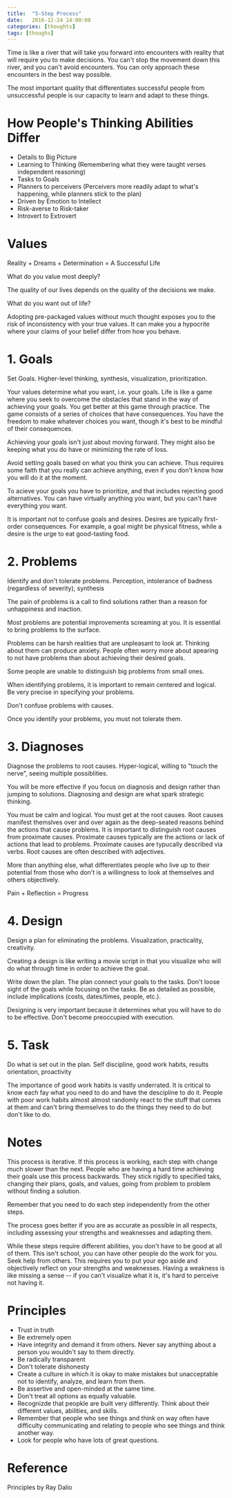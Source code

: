 ```yaml
---
title:  "5-Step Process"
date:   2016-12-24 14:00:00
categories: [thoughts]
tags: [thoughs]
---
```

Time is like a river that will take you forward into encounters with reality that will require you to make decisions. You can't stop the movement down this river, and you can't avoid encounters. You can only approach these encounters in the best way possible. 

The most important quality that differentiates successful people from unsuccessful people is our capacity to learn and adapt to these things.

# How People's Thinking Abilities Differ
* Details to Big Picture
* Learning to Thinking (Remembering what they were taught verses independent reasoning)
* Tasks to Goals
* Planners to perceivers (Perceivers more readily adapt to what's happening, while planners stick to the plan)
* Driven by Emotion to Intellect
* Risk-averse to Risk-taker
* Introvert to Extrovert

# Values
Reality + Dreams + Determination = A Successful Life

What do you value most deeply?

The quality of our lives depends on the quality of the decisions we make.

What do you want out of life?

Adopting pre-packaged values without much thought exposes you to the risk of inconsistency with your true values. It can make you a hypocrite where your claims of your belief differ from how you behave.

# 1. Goals
Set Goals. Higher-level thinking, synthesis, visualization, prioritization.

Your values determine what you want, i.e. your goals. Life is like a game where you seek to overcome the obstacles that stand in the way of achieving your goals. You get better at this game through practice. The game consists of a series of choices that have consequences. You have the freedom to make whatever choices you want, though it's best to be mindful of their consequences.

Achieving your goals isn't just about moving forward. They might also be keeping what you do have or minimizing the rate of loss.

Avoid setting goals based on what you think you can achieve. Thus requires some faith that you really can achieve anything, even if you don't know how you will do it at the moment.

To acieve your goals you have to prioritize, and that includes rejecting good alternatives. You can have virtually anything you want, but you can't have everything you want.

It is important not to confuse goals and desires. Desires are typically first-order consequences. For example, a goal might be physical fitness, while a desire is the urge to eat good-tasting food. 

# 2. Problems
Identify and don't tolerate problems. Perception, intolerance of badness (regardless of severity), synthesis

The pain of problems is a call to find solutions rather than a reason for unhappiness and inaction. 

Most problems are potential improvements screaming at you. It is essential to bring problems to the surface.

Problems can be harsh realities that are unpleasant to look at. Thinking about them can produce anxiety. People often worry more about apearing to not have problems than about achieving their desired goals.

Some people are unable to distinguish big problems from small ones.

When identifying problems, it is important to remain centered and logical. Be very precise in specifying your problems.

Don't confuse problems with causes.

Once you identify your problems, you must not tolerate them.

# 3. Diagnoses
Diagnose the problems to root causes. Hyper-logical, willing to "touch the nerve", seeing multiple possiblities.

You will be more effective if you focus on diagnosis and design rather than jumping to solutions. Diagnosing and design are what spark strategic thinking.

You must be calm and logical. You must get at the root causes. Root causes manifest themslves over and over again as the deep-seated reasons behind the actions that cause problems. It is important to distinguish root causes from proximate causes. Proximate causes typically are the actions or lack of actions that lead to problems. Proximate causes are typucally described via verbs. Root causes are often described with adjectives.

More than anything else, what differentiates people who live up to their potential from those who don't is a willingness to look at themselves and others objectively.

Pain + Reflection = Progress

# 4. Design
Design a plan for eliminating the problems. Visualization, practicality, creativity.

Creating a design is like writing a movie script in that you visualize who will do what through time in order to achieve the goal.

Write down the plan. The plan connect your goals to the tasks. Don't loose sight of the goals while focusing on the tasks. Be as detailed as possible, include implications (costs, dates/times, people, etc.).

Designing is very important because it determines what you will have to do to be effective. Don't become preoccupied with execution.

# 5. Task
Do what is set out in the plan. Self discipline, good work habits, results orientation, proactivity

The importance of good work habits is vastly underrated. It is critical to know each fay what you need to do and have the descipline to do it. People with poor work habits almost almost randomly react to the stuff that comes at them and can't bring themselves to do the things they need to do but don't like to do.

# Notes
This process is iterative. If this process is working, each step with change much slower than the next. People who are having a hard time achieving their goals use this process backwards. They stick rigidly to specified taks, changing their plans, goals, and values, going from problem to problem without finding a solution. 

Remember that you need to do each step independently from the other steps. 

The process goes better if you are as accurate as possible in all respects, including assessing your strengths and weaknesses and adapting them.

While these steps require different abilities, you don't have to be good at all of them. This isn't school, you can have other people do the work for you. Seek help from others. This requires you to put your ego aside and objectively reflect on your strengths and weaknesses. Having a weakness is like missing a sense -- if you can't visualize what it is, it's hard to perceive not having it.

# Principles
* Trust in truth
* Be extremely open
* Have integrity and demand it from others. Never say anything about a person you wouldn't say to them directly.
* Be radically transparent
* Don't tolerate dishonesty
* Create a culture in which it is okay to make mistakes but unacceptable not to identify, analyze, and learn from them.
* Be assertive and open-minded at the same time.
* Don't treat all options as equally valuable.
* Recognizde that peopkle are built very differently. Think about their different values, abilities, and skills.
* Remember that people who see things and think on way often have difficulty communicating and relating to people who see things and think another way.
* Look for people who have lots of great questions.


# Reference
Principles by Ray Dalio